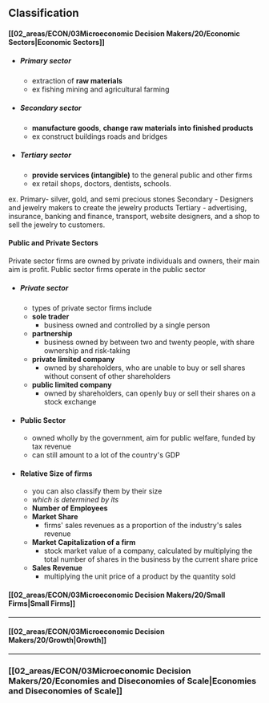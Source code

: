 ## Classification
#### [[02_areas/ECON/03Microeconomic Decision Makers/20/Economic Sectors|Economic Sectors]]
- ##### Primary sector
	- extraction of **raw materials**
	- ex fishing mining and agricultural farming
- ##### Secondary sector
	- **manufacture goods**, **change raw materials into finished products** 
	- ex construct buildings roads and bridges
- ##### Tertiary sector
	- **provide services (intangible)** to the general public and other firms
	- ex retail shops, doctors, dentists, schools.

ex.
Primary- silver, gold, and semi precious stones
Secondary - Designers and jewelry makers to create the jewelry products
Tertiary - advertising, insurance, banking and finance, transport, website designers, and a shop to sell the jewelry to customers.

#### Public and Private Sectors
Private sector firms are owned by private individuals and owners, their main aim is profit.
Public sector firms operate in the public sector

- ##### Private sector
	- types of private sector firms include
	- **sole trader**
		- business owned and controlled by a single person
	- **partnership**
		- business owned by between two and twenty people, with share ownership and risk-taking
	- **private limited company**
		- owned by shareholders, who are unable to buy or sell shares without consent of other shareholders
	- **public limited company**
		- owned by shareholders, can openly buy or sell their shares on a stock exchange
- #### Public Sector
	- owned wholly by the government, aim for public welfare, funded by tax revenue
	- can still amount to a lot of the country's GDP
- #### Relative Size of firms
	- you can also classify them by their size
	- *which is determined by its*
	- **Number of Employees**
	- **Market Share**
		- firms' sales revenues as a proportion of the industry's sales revenue
	- **Market Capitalization of a firm**
		- stock market value of a company, calculated by multiplying the total number of shares in the business by the current share price
	- **Sales Revenue**
		- multiplying the unit price of a product by the quantity sold

#### [[02_areas/ECON/03Microeconomic Decision Makers/20/Small Firms|Small Firms]]
---

#### [[02_areas/ECON/03Microeconomic Decision Makers/20/Growth|Growth]]

---

### [[02_areas/ECON/03Microeconomic Decision Makers/20/Economies and Diseconomies of Scale|Economies and Diseconomies of Scale]]
